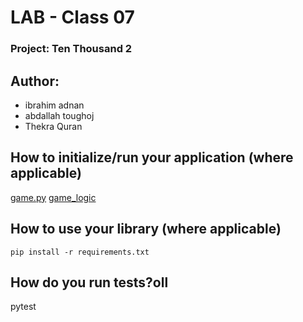 # LAB - Class 07

### Project: Ten Thousand 2

## Author:

- ibrahim adnan
- abdallah toughoj
- Thekra Quran

## How to initialize/run your application (where applicable)

[game.py](/ten_thousand/game.py)
[game_logic](/ten_thousand/game_logic.py)

## How to use your library (where applicable)

    pip install -r requirements.txt

## How do you run tests?oll

pytest
